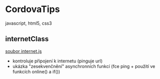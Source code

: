 # CordovaTips
javascript, html5, css3

## internetClass
[soubor internet.js](blob/master/internet.js)
- kontroluje připojení k internetu (pinguje url)
- ukázka "zesekvenčnění" asynchronních funkcí (fce ping + použití ve funkcích online() a if())

